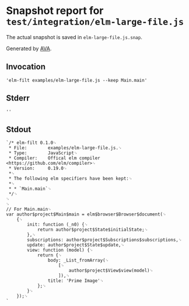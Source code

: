 # Snapshot report for `test/integration/elm-large-file.js`

The actual snapshot is saved in `elm-large-file.js.snap`.

Generated by [AVA](https://ava.li).

## Invocation

    'elm-filt examples/elm-large-file.js --keep Main.main'

## Stderr

    ''

## Stdout

    `/* elm-filt 0.1.0␊
     * File:        examples/elm-large-file.js.␊
     * Type:        JavaScript␊
     * Compiler:    Offical elm compiler <https://github.com/elm/compiler>␊
     * Version:     0.19.0␊
     *␊
     * The following elm specifiers have been kept:␊
     *␊
     * * `Main.main`␊
     */␊
    ␊
    ␊
    // For Main.main␊
    var author$project$Main$main = elm$browser$Browser$document(␊
    	{␊
    		init: function (_n0) {␊
    			return author$project$State$initialState;␊
    		},␊
    		subscriptions: author$project$Subscriptions$subscriptions,␊
    		update: author$project$State$update,␊
    		view: function (model) {␊
    			return {␊
    				body: _List_fromArray(␊
    					[␊
    						author$project$View$view(model)␊
    					]),␊
    				title: 'Prime Image'␊
    			};␊
    		}␊
    	});␊
    `
